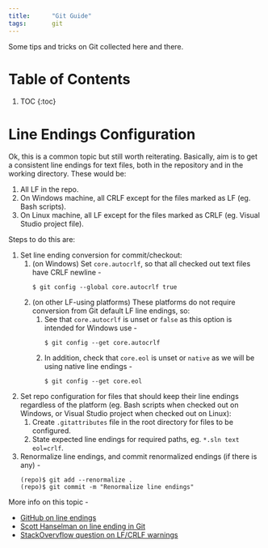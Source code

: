 ```yaml
---
title:      "Git Guide"
tags:       git
---
```


Some tips and tricks on Git collected here and there.

# Table of Contents

1.  TOC
{:toc}

# Line Endings Configuration

Ok, this is a common topic but still worth reiterating. Basically, aim
is to get a consistent line endings for text files, both in the
repository and in the working directory. These would be:

1.  All LF in the repo.
2.  On Windows machine, all CRLF except for the files marked as LF (eg.
    Bash scripts).
3.  On Linux machine, all LF except for the files marked as CRLF (eg.
    Visual Studio project file).

Steps to do this are:

1.  Set line ending conversion for commit/checkout:
    1.  (on Windows) Set `core.autocrlf`, so that all checked out text
        files have CRLF newline -
        ```
        $ git config --global core.autocrlf true
        ```
    2.  (on other LF-using platforms) These platforms do not require
        conversion from Git default LF line endings, so:
        1.  See that `core.autocrlf` is unset or `false` as this option
            is intended for Windows use -
            ```
            $ git config --get core.autocrlf
            ```
        2.  In addition, check that `core.eol` is unset or `native` as
            we will be using native line endings -
            ```
            $ git config --get core.eol
            ```
2.  Set repo configuration for files that should keep their line endings
    regardless of the platform (eg. Bash scripts when checked out on
    Windows, or Visual Studio project when checked out on Linux):
    1.  Create `.gitattributes` file in the root directory for files to
        be configured.
    2.  State expected line endings for required paths, eg. `*.sln text
        eol=crlf`.
3.  Renormalize line endings, and commit renormalized endings (if there
    is any) -
    ```
    (repo)$ git add --renormalize .
    (repo)$ git commit -m "Renormalize line endings"
    ```

More info on this topic -

*   [GitHub on line endings](https://help.github.com/en/github/using-git/configuring-git-to-handle-line-endings)
*   [Scott Hanselman on line ending in Git](https://www.hanselman.com/blog/CarriageReturnsAndLineFeedsWillUltimatelyBiteYouSomeGitTips.aspx)
*   [StackOvervflow question on LF/CRLF warnings](https://stackoverflow.com/questions/1967370/git-replacing-lf-with-crlf)
